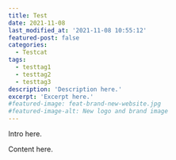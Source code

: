 ```yaml
---
title: Test
date: 2021-11-08
last_modified_at: '2021-11-08 10:55:12'
featured-post: false
categories:
  - Testcat
tags:
  - testtag1
  - testtag2
  - testtag3
description: 'Description here.'
excerpt: 'Excerpt here.'
#featured-image: feat-brand-new-website.jpg
#featured-image-alt: New logo and brand image
---
```

<p class="lead">Intro here.</p>

Content here.
